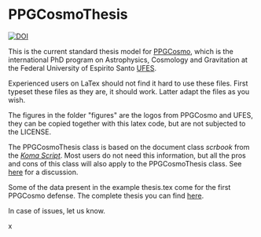 # PPGCosmoThesis
[![DOI](https://zenodo.org/badge/354127172.svg)](https://zenodo.org/badge/latestdoi/354127172)


This is the current standard thesis model for [PPGCosmo](https://ppgcosmo.cosmo-ufes.org), which is the international PhD program on Astrophysics, Cosmology and Gravitation  at the Federal University of Espirito Santo [UFES](https://www.ufes.br).

Experienced users on LaTex should not find it hard to use these files. First typeset these files as they are, it should work. Latter adapt the files as you wish.

The figures in the folder "figures" are the logos from PPGCosmo and UFES, they can be copied together with this latex code, but are not subjected to the LICENSE.

The PPGCosmoThesis class is based on the document class _scrbook_ from the [_Koma Script_](https://ctan.org/pkg/koma-script). Most users do not need this information, but all the pros and cons of this class will also apply to the PPGCosmoThesis class. See [here](https://tex.stackexchange.com/questions/7742/what-are-the-strengths-and-weaknesses-of-koma-script-and-memoir) for a discussion.

Some of the data present in the example thesis.tex come for the first PPGCosmo defense. The complete thesis you can find [here](https://ppgcosmo.cosmo-ufes.org/emmanuel-frion.html).

In case of issues, let us know.

x
